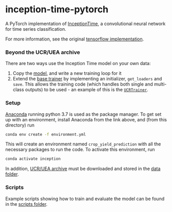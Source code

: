 # inception-time-pytorch

A PyTorch implementation of [InceptionTime](https://arxiv.org/pdf/1909.04939.pdf), a convolutional neural network for
time series classification.

For more information, see the original [tensorflow implementation](https://github.com/hfawaz/InceptionTime).

### Beyond the UCR/UEA archive
There are two ways use the Inception Time model on your own data:

1. Copy the [model](inception/inception.py), and write a new training loop for it
2. Extend the [base trainer](inception/trainer.py) by implementing an initializer, `get_loaders` and `save`. 
This allows the training code (which handles both single and multi-class outputs) to be used - an example of this is
the [`UCRTrainer`](inception/ucr.py).

### Setup

[Anaconda](https://www.anaconda.com/download/#macos) running python 3.7 is used as the package manager. To get set up
with an environment, install Anaconda from the link above, and (from this directory) run

```bash
conda env create -f environment.yml
```
This will create an environment named `crop_yield_prediction` with all the necessary packages to run the code. To 
activate this environment, run

```bash
conda activate inception
```

In addition, [UCR/UEA archive](https://www.cs.ucr.edu/~eamonn/time_series_data/) must be downloaded and stored in the 
[data folder](data).

### Scripts

Example scripts showing how to train and evaluate the model can be found in the [scripts folder](scripts).
